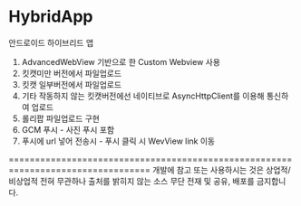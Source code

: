 # HybridApp
안드로이드 하이브리드 앱

1. AdvancedWebView 기반으로 한 Custom Webview 사용
2. 킷캣미만 버전에서 파일업로드 
3. 킷캣 일부버전에서 파일업로드 
4. 기타 작동하지 않는 킷캣버전에선 네이티브로 AsyncHttpClient를 이용해 통신하여 업로드 
5. 롤리팝 파일업로드 구현 
6. GCM 푸시 - 사진 푸시 포함
7. 푸시에 url 넣어 전송시 - 푸시 클릭 시 WevView link 이동 
 
=================================================================================
개발에 참고 또는 사용하시는 것은 상업적/비상업적 전혀 무관하나 
출처를 밝히지 않는 소스 무단 전재 및 공유, 배포를 금지합니다.
